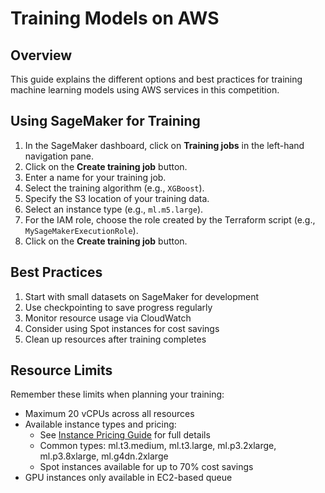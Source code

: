 # Training Models on AWS

## Overview

This guide explains the different options and best practices for training machine learning models using AWS services in this competition.

## Using SageMaker for Training

1. In the SageMaker dashboard, click on **Training jobs** in the left-hand navigation pane.
2. Click on the **Create training job** button.
3. Enter a name for your training job.
4. Select the training algorithm (e.g., `XGBoost`).
5. Specify the S3 location of your training data.
6. Select an instance type (e.g., `ml.m5.large`).
7. For the IAM role, choose the role created by the Terraform script (e.g., `MySageMakerExecutionRole`).
8. Click on the **Create training job** button.

## Best Practices

1. Start with small datasets on SageMaker for development
2. Use checkpointing to save progress regularly
3. Monitor resource usage via CloudWatch
4. Consider using Spot instances for cost savings
5. Clean up resources after training completes

## Resource Limits

Remember these limits when planning your training:

- Maximum 20 vCPUs across all resources
- Available instance types and pricing:
  - See [Instance Pricing Guide](./aws-pricing/instance_pricing.md) for full details
  - Common types: ml.t3.medium, ml.t3.large, ml.p3.2xlarge, ml.p3.8xlarge, ml.g4dn.2xlarge
  - Spot instances available for up to 70% cost savings
- GPU instances only available in EC2-based queue
